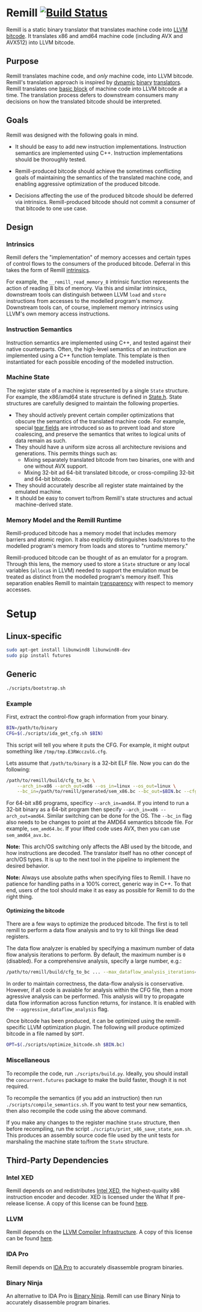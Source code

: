 # Remill [![Build Status](https://travis-ci.com/trailofbits/remill.svg?token=T1UToSpCvaMxn511Cddb&branch=master)](https://travis-ci.com/trailofbits/remill)

Remill is a static binary translator that translates machine code into
[LLVM bitcode](http://llvm.org/docs/LangRef.html). It translates
x86 and amd64 machine code (including AVX and
AVX512) into LLVM bitcode.

## Purpose

Remill translates machine code, and *only* machine code, into LLVM bitcode.
Remill's translation approach is inspired by
[dynamic](https://software.intel.com/en-us/articles/pin-a-dynamic-binary-instrumentation-tool)
[binary](https://github.com/DynamoRIO/dynamorio)
[translators](https://github.com/Granary/granary2). Remill translates one
[basic block](https://en.wikipedia.org/wiki/Basic_block) of machine code into
LLVM bitcode at a time. The translation process defers to downstream consumers
many decisions on how the translated bitcode should be interpreted.

## Goals

Remill was designed with the following goals in mind.

- It should be easy to add new instruction implementations. Instruction
  semantics are implemented using C++. Instruction implementations should be
  thoroughly tested.

- Remill-produced bitcode should achieve the sometimes conflicting goals of
  maintaining the semantics of the translated machine code, and enabling
  aggressive optimization of the produced bitcode.

- Decisions affecting the use of the produced bitcode should be deferred via
  intrinsics. Remill-produced bitcode should not commit a consumer of that
  bitcode to one use case.

## Design

### Intrinsics

Remill defers the "implementation" of memory accesses and certain types of
control flows to the consumers of the produced bitcode. Deferral in this takes
the form of Remill [intrinsics](remill/Arch/Runtime/Intrinsics.h).

For example, the `__remill_read_memory_8` intrinsic function represents the
action of reading 8 bits of memory. Via this and similar intrinsics, downstream
tools can distinguish between LLVM `load` and `store` instructions from accesses
to the modelled program's memory. Downstream tools can, of course, implement
memory intrinsics using LLVM's own memory access instructions. 

### Instruction Semantics

Instruction semantics are implemented using C++, and tested against their
native counterparts. Often, the high-level semantics of an instruction are
implemented using a C++ function template. This template is then instantiated
for each possible encoding of the modelled instruction.

### Machine State

The register state of a machine is represented by a single `State` structure.
For example, the x86/amd64 state structure is defined in
[State.h](remill/Arch/X86/Runtime/State.h). State structures are carefully
designed to maintain the following properties.

 - They should actively prevent certain compiler optimizations that obscure the
   semantics of the translated machine code. For example, special
   [tear fields](https://github.com/trailofbits/remill/blob/master/remill/Arch/X86/Runtime/State.h#L211)
   are introduced so as to prevent load and store coalescing, and preserve the
   semantics that writes to logical units of data remain as such.
 - They should have a uniform size across all architecture revisions and
   generations. This permits things such as:
    - Mixing separately translated bitcode from two binaries, one with and one without AVX support.
    - Mixing 32-bit ad 64-bit translated bitcode, or cross-compiling 32-bit and
      64-bit bitcode.
 - They should accurately describe all register state maintained by the
    emulated machine.
 - It should be easy to convert to/from Remill's state structures and actual
    machine-derived state.

### Memory Model and the Remill Runtime

Remill-produced bitcode has a memory model that includes memory barriers and atomic region.
It also explicitly distinguishes loads/stores to the modelled program's memory from
loads and stores to "runtime memory."

Remill-produced bitcode can be thought of as an emulator for a program.
Through this lens, the memory used to store a `State` structure or any local
variables (`alloca`s in LLVM) needed to support the emulation must be treated
as distinct from the modelled program's memory itself. This separation enables
Remill to maintain [transparency](http://www.burningcutlery.com/derek/docs/transparency-VEE12.pdf)
with respect to memory accesses.

# Setup

## Linux-specific
```sh
sudo apt-get install libunwind8 libunwind8-dev
sudo pip install futures
```

## Generic
```sh
./scripts/bootstrap.sh
```

### Example

First, extract the control-flow graph information from your binary.

```sh
BIN=/path/to/binary
CFG=$(./scripts/ida_get_cfg.sh $BIN)
```

This script will tell you where it puts the CFG. For example, it might output something like `/tmp/tmp.E3RWcczulG.cfg`.

Lets assume that `/path/to/binary` is a 32-bit ELF file. Now you can do the following:

```sh
/path/to/remill/build/cfg_to_bc \
    --arch_in=x86 --arch_out=x86 --os_in=linux --os_out=linux \
    --bc_in=/path/to/remill/generated/sem_x86.bc --bc_out=$BIN.bc --cfg=$CFG
```

For 64-bit x86 programs, specificy `--arch_in=amd64`. If you intend to run a 32-bit binary as a 64-bit program then specify `--arch_in=x86 --arch_out=amd64`. Similar switching can be done for the OS. The `--bc_in` flag also needs to be changes to point at the AMD64 semantics bitcode file. For example, `sem_amd64.bc`. If your lifted code uses AVX, then you can use `sem_amd64_avx.bc`.

**Note:** This arch/OS switching only affects the ABI used by the bitcode, and how instructions are decoded. The translator itself has no other concept of arch/OS types. It is up to the next tool in the pipeline to implement the desired behavior.

**Note:** Always use absolute paths when specifying files to Remill. I have no patience for handling paths in a 100% correct, generic way in C++. To that end, users of the tool should make it as easy as possible for Remill to do the right thing.

#### Optimizing the bitcode

There are a few ways to optimize the produced bitcode. The first is to tell remill to perform a data flow analysis and to try to kill things like dead registers.

The data flow analyzer is enabled by specifying a maximum number of data flow analysis iterations to perform. By default, the maximum number is `0` (disabled). For a comprehensive analysis, specify a large number, e.g.:

```sh
/path/to/remill/build/cfg_to_bc ... --max_dataflow_analysis_iterations=99999 ...
```

In order to maintain correctness, the data-flow analysis is conservative. However, if all code is avaiable for analysis within the CFG file, then a more agressive analysis can be performed. This analysis will try to propagate data flow information across function returns, for instance. It is enabled with the `--aggressive_dataflow_analysis` flag.

Once bitcode has been produced, it can be optimized using the remill-specific LLVM optimization plugin. The following will produce optimized bitcode in a file named by `$OPT`.

```sh
OPT=$(./scripts/optimize_bitcode.sh $BIN.bc)
```

### Miscellaneous

To recompile the code, run `./scripts/build.py`. Ideally, you should install the `concurrent.futures` package to make the build faster, though it is not required.

To recompile the semantics (if you add an instruction) then run `./scripts/compile_semantics.sh`. If you want to test your new semantics, then also recompile the code using the above command.

If you make any changes to the register machine `State` structure, then before recompiling, run the script `./scripts/print_x86_save_state_asm.sh`. This produces an assembly source code file used by the unit tests for marshaling the machine state to/from the `State` structure.

## Third-Party Dependencies

### Intel XED

Remill depends on and redistributes [Intel XED](https://software.intel.com/en-us/articles/xed-x86-encoder-decoder-software-library), the highest-quality x86 instruction
encoder and decoder. XED is licensed under the What If pre-release license. A copy of this license can be found [here](blob/xed/LICENSE.md).

### LLVM

Remill depends on the [LLVM Compiler Infrastructure](http://llvm.org). A copy of this license can be found [here](http://llvm.org/releases/3.8.0/LICENSE.TXT).

### IDA Pro

Remill depends on [IDA Pro](https://www.hex-rays.com/products/ida) to
accurately disassemble program binaries.

### Binary Ninja

An alternative to IDA Pro is [Binary Ninja](https://binary.ninja). Remill can use Binary Ninja to accurately disassemble program binaries.
